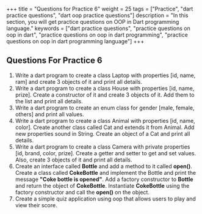 +++
title = "Questions for Practice 6"
weight = 25
tags = ["Practice", "dart practice questions", "dart oop practice questions"]
description = "In this section, you will get practice questions on OOP in Dart programming language."
keywords = ["dart practice questions", "practice questions on oop in dart", "practice questions on oop in dart programming", "practice questions on oop in dart programming language"]
+++

## Questions For Practice 6
1. Write a dart program to create a class Laptop with properties [id, name, ram] and create 3 objects of it and print all details.
2. Write a dart program to create a class House with properties [id, name, prize]. Create a constructor of it and create 3 objects of it. Add them to the list and print all details.
3. Write a dart program to create an enum class for gender [male, female, others] and print all values.
4. Write a dart program to create a class Animal with properties [id, name, color]. Create another class called Cat and extends it from Animal. Add new properties sound in String. Create an object of a Cat and print all details.
5. Write a dart program to create a class Camera with private properties [id, brand, color, prize]. Create a getter and setter to get and set values. Also, create 3 objects of it and print all details.
6. Create an interface called **Bottle** and add a method to it called **open()**. Create a class called **CokeBottle** and implement the Bottle and print the message **"Coke bottle is opened"**. Add a factory constructor to **Bottle** and return the object of **CokeBottle**. Instantiate **CokeBottle** using the factory constructor and call the **open()** on the object.
7. Create a simple quiz application using oop that allows users to play and view their score.